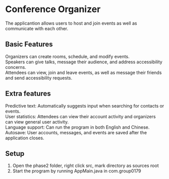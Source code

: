 # Conference Organizer
The applicantion allows users to host and join events as well as communicate with each other.  

## Basic Features
Organizers can create rooms, schedule, and modify events.  
Speakers can give talks, message their audience, and address accessibility concerns.  
Attendees can view, join and leave events, as well as message their friends and send accessibility requests.

## Extra features 
Predictive text: Automatically suggests input when searching for contacts or events.   
User statistics: Attendees can view their account activity and organizers can view general user activity.  
Language support: Can run the program in both English and Chinese.  
Autosave: User accounts, messages, and events are saved after the application closes.

## Setup
1. Open the phase2 folder, right click src, mark directory as sources root 
2. Start the program by running AppMain.java in com.group0179
